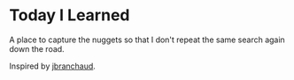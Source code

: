 # Today I Learned

A place to capture the nuggets so that I don't repeat the same search again down the road.

Inspired by [jbranchaud](https://github.com/jbranchaud/til).